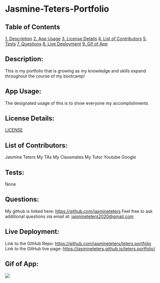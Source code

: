 # Jasmine-Teters-Portfolio

## Table of Contents

[1. Description](##Description)
[2. App Usage](##App-Usage)
[3. License Details](##License-Details)
[4. List of Contributors](##List-of-Contributors)
[5. Tests](##Tests)
[7. Questions](##Questions)
[8. Live Deployment](##Live-Deployment)
[9. Gif of App](##Gif-of-App)

## Description:

This is my portfolio that is growing as my knowledge and skills expand throughout the course of my bootcamp!

## App Usage:

The designated usage of this is to show everyone my accomplishments

## License Details:

[LICENSE](https://github.com/jasmineteters/teters.portfolio/blob/master/LICENSE)

## List of Contributors:

Jasmine Teters
My TAs
My Classmates
My Tutor
Youtube
Google

## Tests:

None

## Questions:

My github is linked here: https://github.com/jasmineteters
Feel free to ask additional questions via email at:
jasmineteters2020@gmail.com

## Live Deployment:

Link to the GitHub Repo: https://github.com/jasmineteters/teters.portfolio
Link to the GitHub live page: https://jasmineteters.github.io/teters.portfolio/

## Gif of App:

![](/assets/portfolio.gif)
